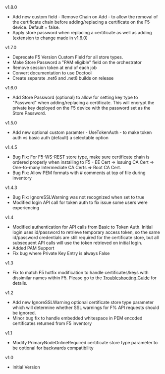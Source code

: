 v1.8.0
- Add new custom field - Remove Chain on Add - to allow the removal of the certificate chain before adding/replacing a certificate on the F5 device.  Default = false.
- Apply store password when replacing a certificate as well as adding (extension to change made in v1.6.0)

v1.7.0 
- Deprecate F5 Version Custom Field for all store types.
- Make Store Password a "PAM eligible" field on the orchestrator
- Remove session token at end of each job
- Convert documentation to use Doctool
- Create separate .net6 and .net8 builds on release

v1.6.0
- Add Store Password (optional) to allow for setting key type to "Password" when adding/replacing a certificate.  This will encrypt the private key deployed on the F5 device with the password set as the Store Password.

v1.5.0
- Add new optional custom paramter - UseTokenAuth - to make token auth vs basic auth (default) a selectable option

v1.4.5
- Bug Fix: For F5-WS-REST store type, make sure certificate chain is ordered properly when installing to F5 - EE Cert => Issuing CA Cert => One-to-many Intermediate CA Certs => Root CA Cert.
- Bug Fix: Allow PEM formats with # comments at top of file during inventory

v1.4.3
- Bug Fix: IgnoreSSLWarning was not recognized when set to true
- Modified login API call for token auth to fix issue some users were experiencing

v1.4
- Modified authentication for API calls from Basic to Token Auth.  Initial login uses id/password to retrieve temporary access token, so the same id/password credentials are still required for the certificate store, but all subsequent API calls will use the token retrieved on initial login.
- Added PAM Support
- Fix bug where Private Key Entry is always False

v1.3
- Fix to match F5 hotfix modification to handle certificates/keys with dissimilar names within F5.  Please go to the [Troubleshooting Guide](Troubleshooting.md#certificate-renewal-error) for details.

v1.2
- Add new IgnoreSSLWarning optional certificate store type parameter which will determine whether SSL warnings for F% API requests should be ignored.
- Minor bug fix to handle embedded whitespace in PEM encoded certificates returned from F5 inventory

v1.1
- Modify PrimaryNodeOnlineRequired certificate store type parameter to be optional for backwards compatibility

v1.0  
- Initial Version


